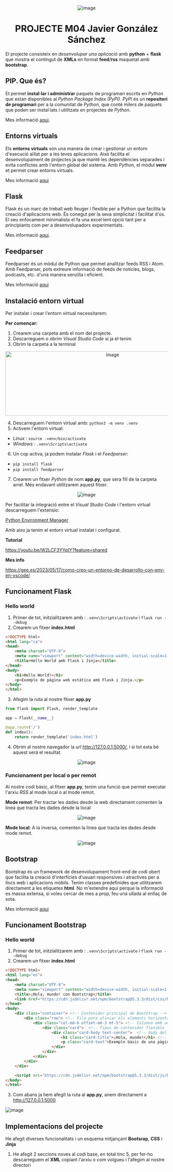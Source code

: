 
<p align="center">
  <img src="attachments/python-flask.png" alt="image" z>
</p>


<div align="center">
  <h1>PROJECTE M04 Javier González Sánchez</h1>
</div>


El projecte consisteix en *desenvolupar una aplicació* amb **python** + **flask** que mostra el contingut de **XMLs** en format **feed**/**rss** maquetat amb **bootstrap**.

## PIP. Que és?

Et permet **instal·lar i administrar** paquets de programari escrits en *Python* que estan disponibles al *Python Package Index (PyPI)*. *PyPI* és un **repositori de programari** per a la comunitat de *Python*, que conté milers de paquets que poden ser instal·lats i utilitzats en projectes de *Python*.

Mes informació [aqui](https://docs.python.org/es/3.8/distutils/packageindex.html).

## Entorns virtuals

Els **entorns virtuals** són una manera de crear i gestionar un entorn d'execució aïllat per a les teves aplicacions. Això facilita el desenvolupament de projectes ja que manté les dependències separades i evita conflictes amb l'entorn global del sistema. Amb *Python*, el mòdul **venv** et permet crear entorns virtuals.

Mes informació [aqui](https://docs.python.org/es/3/library/venv.html)

## Flask

Flask és un marc de treball web lleuger i flexible per a Python que facilita la creació d'aplicacions web. És conegut per la seva simplicitat i facilitat d'ús. El seu enfocament minimalista el fa una excel·lent opció tant per a principiants com per a desenvolupadors experimentats.

Mes informació [aqui](https://www.ionos.es/digitalguide/paginas-web/desarrollo-web/flask/).

## Feedparser

Feedparser és un mòdul de Python que permet analitzar feeds RSS i Atom. Amb Feedparser, pots extreure informació de feeds de notícies, blogs, podcasts, etc. d'una manera senzilla i eficient.

Mes informació [aqui](https://github.com/kurtmckee/feedparser)


## Instalació entorn virtual

Per instalar i crear l'entorn virtual necessitarem:

**Per començar:**

1. Crearem una carpeta amb el nom del projecte.
2. Descarreguem o obrim *Visual Studio Code* si ja el tenim
3. Obrim la carpeta a la terminal

<p align="center">
  <img src="attachments/captura_carpeta.png" alt="image" width="650" height="200">
</p>


4. Descarreguem l'entorn virtual amb: `python3 -m venv .venv`
5. Activem l'entorn virtual:
- *Linux* : `source .venv/bin/activate`
- *Windows* : `.venv\Scripts\activate`
6. Un cop activa, ja podem instalar *Flask* i el *Feedparser*:
- `pip install flask`
- `pip install feedparser`
7. Crearem un fitxer *Python* de nom **app.py**, que sera fill de la carpeta arrel. Més endavant utilitzarem aquest fitxer.

<p align="center">
  <img src="attachments/crear-app-py.png" alt="image">
</p>

Per facilitar la integració entre el *Visual Studio Code* i l'entorn virtual descarreguem l'extensio:

[Python Environment Manager](https://marketplace.visualstudio.com/items?itemName=donjayamanne.python-environment-manager)

Amb aixo ja tenim el entorn virtual instalat i configurat.

**Tutorial**

https://youtu.be/W2LCF3YYpIY?feature=shared

**Mes info**

https://gee.es/2023/05/17/como-creo-un-entorno-de-desarrollo-con-env-en-vscode/

## Funcionament Flask

### Hello world

1. Primer de tot, initzialitzarem amb : `.venv\Scripts\activate` i `flask run --debug`
2. Crearem un fitxer **index.html**

```html
<!DOCTYPE html>
<html lang="ca">
<head>
    <meta charset="UTF-8">
    <meta name="viewport" content="width=device-width, initial-scale=1.0">
    <title>Hello World amb Flask i Jinja</title>
</head>
<body>
    <h1>Hello World!</h1>
    <p>Exemple de página web estática amb Flask i Jinja.</p>
</body>
</html>
```
3. Afegim la ruta al nostre fitxer **app.py**

```python
from flask import Flask, render_template

app = Flask(__name__)

@app.route('/')
def index():
    return render_template('index.html')
```

4. Obrim al nostre navegador la *url* http://127.0.0.1:5000/, i si tot esta bé aquest será el resultat.

<p align="center">
  <img src="attachments/html.png" alt="image">
</p>

### Funcionament per local o per remot

Al nostre codi bàsic, al fitxer **app.py**, tenim una funció que permet executar l'arxiu *RSS* al mode local o al mode remot.

**Mode remot**: Per tractar les dades desde la web directament comenten la linea que tracta les dades desde la local

<p align="center">
  <img src="attachments/remot.png" alt="image">
</p>

**Mode local**: A la inversa, comenten la linea que tracta les dades desde mode remot.

<p align="center">
  <img src="attachments/local.png" alt="image">
</p>

## Bootstrap

Bootstrap és un framework de desenvolupament front-end de codi obert que facilita la creació d'interfícies d'usuari responsives i atractives per a llocs web i aplicacions mòbils. Tenim classes predefinides que utilitzarem directament a les etiquetes **html**. No m'extendre aqui perque la informació es massa extensa, si voleu cercar de mes a prop, feu una ullada al enllaç de sota.

Mes informació [aqui](https://getbootstrap.com/docs/5.3/getting-started/introduction/)

## Funcionament Bootstrap

### Hello world

1. Primer de tot, initzialitzarem amb : `.venv\Scripts\activate` i `flask run --debug`
2. Crearem un fitxer **index.html**
```html
<!DOCTYPE html>
<html lang="es">
<head>
    <meta charset="UTF-8">
    <meta name="viewport" content="width=device-width, initial-scale=1.0">
    <title>¡Hola, mundo! con Bootstrap</title>
    <link href="https://cdn.jsdelivr.net/npm/bootstrap@5.3.3/dist/css/bootstrap.min.css" rel="stylesheet">
</head>
<body>
    <div class="container"> <!-- Contenidor principal de Bootstrap -->
        <div class="row"> <!-- Fila para aliniar els elements horizontalment -->
            <div class="col-md-6 offset-md-3 mt-5"> <!-- Columna amb un ample (md) de 6 a 12 columnes, per centrar la columna en tipus de pantalla mijtana (md), margin-top de 5 espais (mt-5) -->
                <div class="card">  <!-- Tipus de contenidor flexible -->
                    <div class="card-body text-center">  <!-- body del contenidor -->
                        <h1 class="card-title">¡Hola, mundo!</h1> <!-- Titol -->
                        <p class="card-text">Exemple bàsic de una pàgina web utilitzant Bootstrap..</p>  <!-- Text -->
                    </div>
                </div>
            </div>
        </div>
    </div>

    <script src="https://cdn.jsdelivr.net/npm/bootstrap@5.3.3/dist/js/bootstrap.bundle.min.js"></script>
</body>
</html>
```

3. Com abans ja hem afegit la ruta al **app.py**, anem directament a  http://127.0.0.1:5000

![image](https://github.com/jgonzalezs2024/projecteM04/assets/165821294/63a74f03-4b55-4495-acce-b8009744175a)

## Implementacions del projecte

He afegit diverses funcionalitats i un esquema mitjançant **Bootsrap**, **CSS** i **Jinja**

1. He afegit 2 seccions noves al codi base, en total tinc 5, per fer-ho descarreguem el **XML** copiant l'arxiu o com volgueu i l'afegim al nostre directori












<p>&nbsp;</p>
